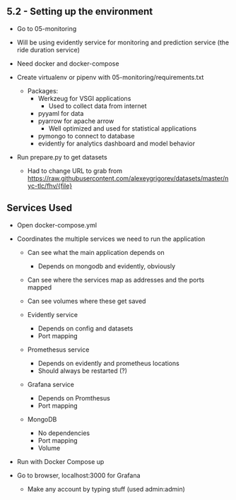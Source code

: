 ## 5.2 - Setting up the environment
- Go to 05-monitoring
- Will be using evidently service for monitoring and prediction service (the ride duration service)

- Need docker and docker-compose
- Create virtualenv or pipenv with 05-monitoring/requirements.txt 
	- Packages:
		- Werkzeug for VSGI applications
			- Used to collect data from internet
		- pyyaml for data
		- pyarrow for apache arrow
			- Well optimized and used for statistical applications
		- pymongo to connect to database
		- evidently for analytics dashboard and model behavior
- Run prepare.py to get datasets
	- Had to change URL to grab from https://raw.githubusercontent.com/alexeygrigorev/datasets/master/nyc-tlc/fhv/{file}

## Services Used
- Open docker-compose.yml
- Coordinates the multiple services we need to run the application
	- Can see what the main application depends on
		- Depends on mongodb and evidently, obviously
	- Can see where the services map as addresses and the ports mapped
	- Can see volumes where these get saved
	
	- Evidently service
		- Depends on config and datasets
		- Port mapping

	- Promethesus service
		- Depends on evidently and prometheus locations
		- Should always be restarted (?)	

	- Grafana service 
		- Depends on Promthesus
		- Port mapping
	
	- MongoDB
		- No dependencies
		- Port mapping
		- Volume

- Run with Docker Compose up
- Go to browser, localhost:3000 for Grafana
	- Make any account by typing stuff (used admin:admin)

